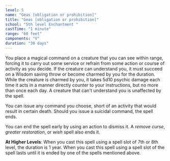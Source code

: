 ```yaml
---
level: 5
name: "Geas [obligation or prohibition]"
title: "Geas [obligation or prohibition]"
school: "5th level Enchantment "
castTime: "1 minute"
range: "60 feet"
components: "V"
duration: "30 days"
---
```


You place a magical command on a creature that you can see within range, forcing it to carry out some service or refrain from some action or course of activity as you decide. If the creature can understand you, it must succeed on a Wisdom saving throw or become charmed by you for the duration. While the creature is charmed by you, it takes 5d10 psychic damage each time it acts in a manner directly counter to your instructions, but no more than once each day. A creature that can't understand you is unaffected by the spell.

You can issue any command you choose, short of an activity that would result in certain death. Should you issue a suicidal command, the spell ends.

You can end the spell early by using an action to dismiss it. A *remove curse*, *greater restoration*, or *wish* spell also ends it.



**At Higher Levels**: When you cast this spell using a spell slot of 7th or 8th level, the duration is 1 year. When you cast this spell using a spell slot of the spell lasts until it is ended by one of the spells mentioned above.
